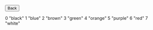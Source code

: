 <html>
<form action="https://potato2017.github.io/">
<button type="submit">Back</button>
</form>
<p>0 "black" 1 "blue" 2 "brown" 3 "green" 4 "orange" 5 "purple" 6 "red" 7 "white"</p>
<canvas id="canvas" width="500" height="500"></canvas>
<p class=output><span id=out></span></p>
</html>

<script>
var canvas = document.getElementById("canvas");
ctx = canvas.getContext("2d");
var colors = ["black","blue","brown","green","orange","purple","red","white"];
var grid = [];
for (let i = 0; i < 10; i++) {
    grid.push(["black","black","black","black","black","black","black","black","black","black"]);
}
var currentColor = 0;

window.setInterval(update, 10);
function update() {
  drawTop();
  drawSquares();
}
function drawTop(){
  ctx.fillStyle = colors[currentColor];
  ctx.fillRect(100, 0, 300, 100);
}
function drawSquares(){
    for (let i = 0; i < grid.length; i++) {
        for (let j = 0; j < grid.length; j++) {
            ctx.fillStyle = grid[i][j];
            ctx.fillRect(30*i+100, 30*j+150, 30, 30)
        }
    }
}
function updateOut() {
    final = ""
    for (let i = 0; i < grid.length; i++) {
        for (let j = 0; j < grid.length; j++) {
            final += ":";
            var color = grid[i][j];
            if (color === "black") {
                final += "black_large_square";
            } else {
                final += color;
                final += "_square";
            }
            final += ":";
        }
        final += "\n";
    }
    document.getElementById("out").innerHTML = final;

}
function updateGrid(canvas, event) {
    let rect = canvas.getBoundingClientRect();
    let x = event.clientX - rect.left;
    let y = event.clientY - rect.top;
    if (100 <= x && x <= 400 && 150 <= y && y <= 450) {
        grid[Math.floor((x-100)/30)][Math.floor((y-150)/30)] = colors[currentColor]
    }   
    updateOut();
}
     
let canvasElem = document.querySelector("canvas");
          
canvasElem.addEventListener("mousedown", function(e)
{
    updateGrid(canvasElem, e);
});
window.onkeydown = function() {
  if (parseInt(event.key) !== NaN){
      currentColor = event.key
  }
}
</script>
